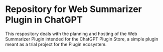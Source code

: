 # Repository for Web Summarizer Plugin in ChatGPT

This respository deals with the planning and hosting of the Web Summarizer Plugin intended for the ChatGPT Plugin Store, a simple plugin meant as a trial project for the Plugin ecosystem.
